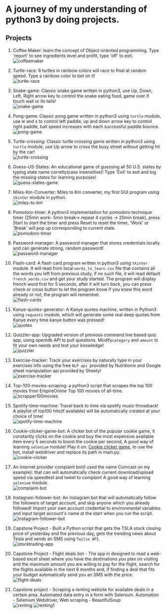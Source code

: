 # A journey of my understanding of python3 by doing projects.


## Projects

####
1. Coffee Maker: learn the concept of Object-oriented programming. Type 'report' to see ingredients level and profit, type 'off' to exit.                                                                                                                                                                                                                             
   ![coffeemaker](https://github.com/andreivln/python3-projects/blob/main/Coffe-maker/coffee-maker.gif)


2. Turtle-race: 6 turtles in rainbow colors will race to final at random speed. Type a rainbow color to bet on it!                                                                                                                                                                                                                                                      
   ![turtle-race](https://github.com/andreivln/python3-projects/blob/main/Turtle-race/turtle-race.gif)
   
3. Snake-game: Classic snake game written in python3, use Up, Down, Left, Right arrow key to control the snake eating food, game over if touch wall or its tails!                                                                                                                                                                                                         
   ![snake-game](https://github.com/andreivln/python3-projects/blob/main/Snake-game/snake.gif)

4. Pong-game: Classic pong game written in python3 using `turtle` module, use w and s to control left paddle, up and down arrow key to control right paddle, ball speed increases with each successful paddle bounce.                                                                                                                                                                                 
   ![pong-game](https://github.com/andreivln/python3-projects/blob/main/Arcade-game-pong/pong-game.gif)

5. Turtle-crossing: Classic turtle crossing game written in python3 using `turtle` module, use Up arrow to cross the busy street without getting hit by the car!                                                                                                                                                                                                                          
   ![turtle-crossing](https://github.com/andreivln/python3-projects/blob/main/Turtle-crossing/turtle-crossing.gif)

6. Guess-US-States: An educational game of guessing all 50 U.S. states by typing state name corretly(case insensitive)!  Type 'Exit' to exit and log the missing states for learning purposes!                                                                                                                                                                                            
   ![guess-states-game](https://github.com/andreivln/python3-projects/blob/main/US-states-game/us-states-guess.gif)

7. Miles-Km-Converter: Miles to Km converter, my first GUI program using `tkinter` module in python.                                                                                                                                                                                                                                                                                            
   ![miles-to-km](https://github.com/andreivln/python3-projects/blob/main/Miles-to-KM-converter/miles-km-converter.gif)

8. Pomotoro-timer: A python3 implementation for pomodoro technique timer (25min work- 5min break-> repeat 4 cycles -> 20min break), press Start to start the timer and press Reset to reset the timer, 'Work' or 'Break' will pop up corresponding to current state.                                                                                                                                                                                                                                                                                                                                                  
   ![pomodoro-timer](https://github.com/andreivln/python3-projects/blob/main/Pomodoro-timer/pomodora-technique-timer.gif)

9. Password-manager: A password manager that stores credentials locally and can generate strong, random password!                                                                                                                                                                                                                                                                  
   ![password-manager](https://github.com/andreivln/python3-projects/blob/main/Password-manager/password-manager.gif)

10. Flash-card: A flash card program written in python3 using `tkinter` module. It will read from local `words_to_learn.csv` file that contains all the words you left from previous study, if no such file, it will read default `french_words.csv` and get your study started. The program will display french word first for 5 seconds, after it will turn back, you can press check or cross button to let the program know if you knew this word already or not, the program will remember.                                                                                                                                                                                                                                                                                                                                        
    ![flash-cards](https://github.com/andreivln/python3-projects/blob/main/Flash-cards/flash-card.gif)

11. Kanye-quotes-generator: A Kanye quotes machine, written in Python3 using `requests` module, which will generate some real deep quotes from Kanye every time kanye button was pressed!                                                                                                                                                                              
    ![quotes](https://github.com/andreivln/python3-projects/blob/main/Kanye-quotes/quotes.gif)

                                                                                                             
12. Quizzler-app: Upgraded version of previous command line based quiz app, using opentdb API to pull questions. Modify`category` and `amount` to fit your own needs and test your knowledge!                                                                                                                                                                      
    ![quizzler](https://github.com/andreivln/python3-projects/blob/main/Quizzler-app/quizzler-app.gif)

13. Exercise-tracker: Track your exercises by naturally type in your exercises info using the free `NLP api `provided by Nutritionix and Google sheet manipulation api provided by Sheety!                                                                                                                                                                         
    ![exercise-tracker](https://github.com/andreivln/python3-projects/blob/main/Exercise-tracker/exercise-tracker.gif)

14. Top-100-movies-scraping: a python3 script that scrapes the top 100 movies from EmpireOnline Top 100 movies of all-time.                                                                                                                                                                                                                                      
    ![scrapper100movies](https://github.com/andreivln/python3-projects/blob/main/top100-movie-scrapper/top100-movies-scrape.gif)

15. Spotify-time-machine: Travel back to time via spotify music throwback! A playlist of top100 hits(if available) will be automatically created at your choice of time!                                                                                                                                                                                                                
    ![spotify-time-machine](https://github.com/andreivln/python3-projects/blob/main/Spotify-time-machine/spotify-time-machine.gif)

16. Cookie-clicker-game-bot: A clicker bot of the popular cookie game, it constantly clicks on the cookie and buy the most expensive available item every 5 seconds to boost the cookie per second, A good way of learning `selenium` module! Play it on: [Cookie clicker game](http://orteil.dashnet.org/experiments/cookie/), to use the bot, install webdriver and replace its path in main.py.                                                                                                                                                                                                       
    ![cookie-clicker](https://github.com/andreivln/python3-projects/blob/main/Cookie-clicker/cookie-clicker.gif)

17. An internet provider complaint bot(I used the name Comcast on my example): that can will automatically check current download/upload speed via speedtest and tweet to complain! A good way of learning `selenium` module.                                                                                                                                                  
    ![complaint-bot](https://github.com/andreivln/python3-projects/blob/main/Internet-provider-complaint-bot/comcast-complaint-bot.png)

18. Instagram-follower-bot: An Instagram bot that will automatically follow the followers of target account, and skip anyone which you already followed! Import your own account credential to environmental variables and input target account's name at the start when you run the script.                                                                                                                                                                                                                                                                                                                    
    ![instagram-follower-bot](https://github.com/andreivln/python3-projects/blob/main/Instagram-follower-bot/instagram-follower-bot.gif)

19. Capstone Project - Built a Python script that gets the TSLA stock closing price of yesterday and the previous day, gets the trending news about Tesla and sends an SMS using `Twilio API`.                                
    ![stocktrading-app](https://github.com/andreivln/python3-projects/blob/main/StockTrading-app/IMG_2314.jpeg)

20. Capstone Project - Flight deals bot - The app in designed to read a web-based excel sheet where you have the destinations you plan on visiting and the maximum amount you are willing to pay for the flight, search for the flights available in the next 6 months and, if finding a deal that fits your budget automatically send you an SMS with the price.                                                                                   
    ![flight-deals](https://github.com/andreivln/python3-projects/blob/main/flight-deals-alert/IMG_2317.jpeg)

21. Capstone project - Scraping a renting website for available deals in a certain area. Automated data entry in a form with Selenium. Automation - Selenium Webdriver, Web scraping - BeautifulSoup                         
    ![renting](https://github.com/andreivln/python3-projects/blob/main/Renting_research_project/renting1.gif)
    ![renting1](https://github.com/andreivln/python3-projects/blob/main/Renting_research_project/renting.png)
                                                                                


